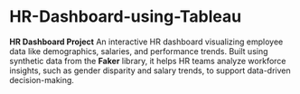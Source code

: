 # HR-Dashboard-using-Tableau
**HR Dashboard Project**  An interactive HR dashboard visualizing employee data like demographics, salaries, and performance trends. Built using synthetic data from the **Faker** library, it helps HR teams analyze workforce insights, such as gender disparity and salary trends, to support data-driven decision-making.
